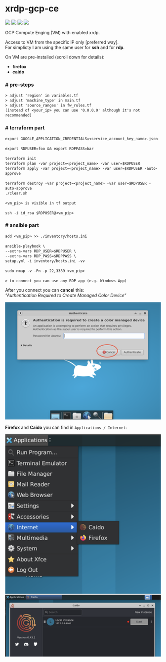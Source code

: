 # xrdp-gcp-ce

![](https://img.shields.io/github/issues/michalswi/xrdp-gcp-ce)
![](https://img.shields.io/github/forks/michalswi/xrdp-gcp-ce)
![](https://img.shields.io/github/stars/michalswi/xrdp-gcp-ce)
![](https://img.shields.io/github/last-commit/michalswi/xrdp-gcp-ce)

GCP Compute Enging (VM) with enabled xrdp.  

Access to VM from the specific IP only [preferred way].   
For simplicty I am using the same user for **ssh** and for **rdp**.

On VM are pre-installed (scroll down for details):
- **firefox**
- **caido**

### \# pre-steps
```
> adjust 'region' in variables.tf
> adjust 'machine_type' in main.tf
> adjust 'source_ranges' in fw_rules.tf 
(instead of <your_ip> you can use '0.0.0.0' although it's not recommended)

```

### \# terraform part

```
export GOOGLE_APPLICATION_CREDENTIALS=<service_account_key_name>.json

export RDPUSER=foo && export RDPPASS=bar

terraform init
terraform plan -var project=<project_name> -var user=$RDPUSER
terraform apply -var project=<project_name> -var user=$RDPUSER -auto-approve

terraform destroy -var project=<project_name> -var user=$RDPUSER -auto-approve
./clear.sh

<vm_pip> is visible in tf output

ssh -i id_rsa $RDPUSER@<vm_pip>
```

### \# ansible part

```
add <vm_pip> >> ./inventory/hosts.ini

ansible-playbook \
--extra-vars RDP_USER=$RDPUSER \
--extra-vars RDP_PASS=$RDPPASS \
setup.yml -i inventory/hosts.ini -vv

sudo nmap -v -Pn -p 22,3389 <vm_pip>

> to connect you can use any RDP app (e.g. Windows App)
```

After you connect you can **cancel** this:  
*"Authentication Required to Create Managed Color Device"*

![auth](./img/auth.png)

**Firefox** and **Caido** you can find in `Applications / Internet`:

![apps](./img/apps.png)
![apps](./img/caido.png)
